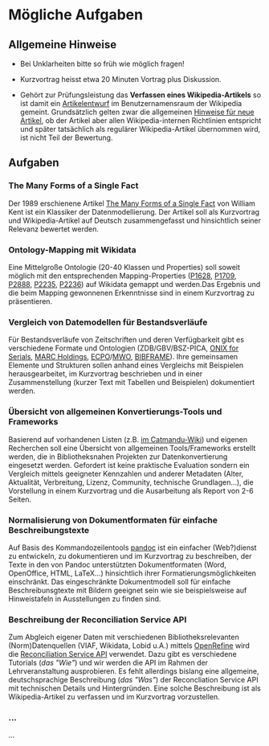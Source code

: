 # Mögliche Aufgaben

## Allgemeine Hinweise

* Bei Unklarheiten bitte so früh wie möglich fragen!

* Kurzvortrag heisst etwa 20 Minuten Vortrag plus Diskussion.

* Gehört zur Prüfungsleistung das **Verfassen eines Wikipedia-Artikels** so ist
  damit ein [Artikelentwurf] im Benutzernamensraum der Wikipedia gemeint.
  Grundsätzlich gelten zwar die allgemeinen [Hinweise für neue Artikel], ob der
  Artikel aber allen Wikipedia-internen Richtlinien entspricht und später
  tatsächlich als regulärer Wikipedia-Artikel übernommen wird, ist nicht Teil
  der Bewertung.

[Artikelentwurf]: https://de.wikipedia.org/wiki/Hilfe:Artikelentwurf
[Hinweise für neue Artikel]: https://de.wikipedia.org/wiki/Hilfe:Neuen_Artikel_anlegen

## Aufgaben

### The Many Forms of a Single Fact

Der 1989 erschienene Artikel [The Many Forms of a Single Fact](http://www.bkent.net/Doc/manyform.htm) von William Kent ist ein Klassiker der Datenmodellierung. Der Artikel soll als Kurzvortrag und Wikipedia-Artikel auf Deutsch zusammengefasst und hinsichtlich seiner Relevanz bewertet werden.

### Ontology-Mapping mit Wikidata

Eine Mittelgroße Ontologie (20-40 Klassen und Properties) soll soweit möglich mit den entsprechenden Mapping-Properties ([P1628], [P1709], [P2888], [P2235], [P2236]) auf Wikidata gemappt und werden.Das Ergebnis und die beim Mapping gewonnenen Erkenntnisse sind in einem Kurzvortrag zu präsentieren. 

[P1628]: https://www.wikidata.org/wiki/Property:P1628
[P1709]: https://www.wikidata.org/wiki/Property:P1709
[P2888]: https://www.wikidata.org/wiki/Property:P2888
[P2235]: https://www.wikidata.org/wiki/Property:P2235
[P2236]: https://www.wikidata.org/wiki/Property:P2236

### Vergleich von Datemodellen für Bestandsverläufe

Für Bestandsverläufe von Zeitschriften und deren Verfügbarkeit gibt es verschiedene Formate und Ontologien (ZDB/GBV/BSZ-PICA, [ONIX for Serials], [MARC Holdings], [ECPO]/[MWO], [BIBFRAME]). Ihre gemeinsamen Elemente und Strukturen sollen anhand eines Vergleichs mit Beispielen herausgearbeitet, im Kurzvortrag beschrieben und in einer Zusammenstellung (kurzer Text mit Tabellen und Beispielen) dokumentiert werden.

[MARC Holdings]: https://www.loc.gov/marc/holdings/hd863865.html
[ECPO]: http://cklee.github.io/ecpo/
[MWO]: http://dini-ag-kim.github.io/movingwall/
[ONIX for Serials]: http://www.editeur.org/files/ONIX%20for%20Serials%20-%20Coverage/20120326_ONIX_Coverage_overview_v1_0.pdf
[BIBFRAME]: http://id.loc.gov/ontologies/bibframe.html

### Übersicht von allgemeinen Konvertierungs-Tools und Frameworks

Basierend auf vorhandenen Listen (z.B. [im Catmandu-Wiki](https://github.com/LibreCat/Catmandu/wiki/Related-Projects)) und eigenen Recherchen soll eine Übersicht von allgemeinen Tools/Frameworks erstellt werden, die in Bibliotheksnahen Projekten zur Datenkonvertierung eingesetzt werden. Gefordert ist keine praktische Evaluation sondern ein Vergleich mittels geeigneter Kennzahlen und anderer Metadaten (Alter, Aktualität, Verbreitung, Lizenz, Community, technische Grundlagen...), die Vorstellung in einem Kurzvortrag und die Ausarbeitung als Report von 2-6 Seiten.

### Normalisierung von Dokumentformaten für einfache Beschreibungstexte

Auf Basis des Kommandozeilentools [pandoc] ist ein einfacher (Web?)dienst zu entwickeln, zu dokumentieren und im Kurzvortrag zu beschreiben, der Texte in den von Pandoc unterstützten Dokumentformaten (Word, OpenOffice, HTML, LaTeX...) hinsichtlich ihrer Formatierungsmöglichkeiten einschränkt. Das eingeschränkte Dokumentmodell soll für einfache Beschreibunsgtexte mit Bildern geeignet sein wie sie beispielsweise auf Hinweistafeln in Ausstellungen zu finden sind.

[pandoc]: http://pandoc.org/

### Beschreibung der Reconciliation Service API

Zum Abgleich eigener Daten mit verschiedenen Bibliotheksrelevanten (Norm)Datenquellen (VIAF, Wikidata, Lobid u.A.) mittels [OpenRefine] wird die [Reconciliation Service API] verwendet. Dazu gibt es verschiedene Tutorials (*das "Wie"*) und wir werden die API im Rahmen der Lehrveranstaltung ausprobieren. Es fehlt allerdings bislang eine allgemeine, deutschsprachige Beschreibung (*das "Was"*) der Reconcliation Service API mit technischen Details und Hintergründen. Eine solche Beschreibung ist als Wikipedia-Artikel zu verfassen und im Kurzvortrag vorzustellen.

[OpenRefine]: https://en.wikipedia.org/wiki/OpenRefine
[Reconciliation Service API]: https://github.com/OpenRefine/OpenRefine/wiki/Reconciliation-Service-API

### ...

...

